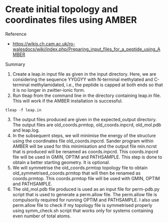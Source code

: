 # Create initial topology and coordinates files using AMBER                   

Reference
- https://wikis.ch.cam.ac.uk/ro-walesdocs/wiki/index.php/Preparing_input_files_for_a_peptide_using_AMBER

Summary
1. Create a leap.in input file as given in the input directory. Here, we are considering the 
sequence YYGGYY with N-terminal methylated and C-terminal methylamidated, i.e., the 
peptide is capped at both ends so that it is no longer in zwitter-ionic form.
2. Run tleap from the command line in the directory containing leap.in file. This will work if
the AMBER installation is successful.
```
tleap -f leap.in
```
3. The output files produced are given in the expected_output directory. The output files are 
old_coords.prmtop, old_coords.inpcrd, old_mol.pdb and leap.log.
4. In the subsequent steps, we will minimise the energy of the structure using the coordinates file old_coords.inpcrd.
Sander program within AMBER will be used for this minimisation and the output file min.ncrst that is produced
will be renamed as coords.inpcrd. This coords.inpcrd file will be used in GMIN, OPTIM and PATHSAMPLE.
This step is done to obtain a better starting geometry. It is optional. 
5. We will symmetrise the old_coords.prmtop topology
file to obtain old_symmetrised_coords.prmtop that will then be renamed as coords.prmtop.
This coords.prmtop file will be used with GMIN, OPTIM and PATHSAMPLE.
6. The old_mol.pdb file produced is used as an input file for perm-pdb.py script
that is used to generate a perm.allow file. The perm.allow file is compulsorily
required for running OPTIM and PATHSAMPLE. I also use perm.allow file
to check if my topology file is symmetrised properly using symm_check.sh script
that works only for systems containing even number of total atoms.
